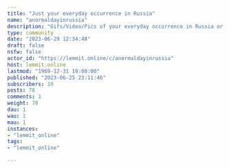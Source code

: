 ```yaml
---
title: "Just your everyday occurrence in Russia" 
name: "anormaldayinrussia"
description: "Gifs/Video/Pics of your everyday occurrence in Russia or the surrounding areas. Bonus points if not common in the rest of the world."
type: community
date: "2023-06-29 12:34:48"
draft: false
nsfw: false
actor_id: "https://lemmit.online/c/anormaldayinrussia"
host: lemmit.online
lastmod: "1969-12-31 19:00:00"
published: "2023-06-25 23:11:46"
subscribers: 10
posts: 78
comments: 1
weight: 78
dau: 1
wau: 1
mau: 1
instances:
- "lemmit_online"
tags: 
- "lemmit_online"

---
```

